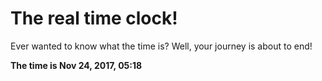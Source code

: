 # The real time clock!

Ever wanted to know what the time is? Well, your journey is about to end!

**The time is Nov 24, 2017, 05:18**